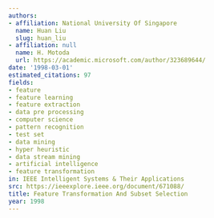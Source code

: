 ```yaml
---
authors:
- affiliation: National University Of Singapore
  name: Huan Liu
  slug: huan_liu
- affiliation: null
  name: H. Motoda
  url: https://academic.microsoft.com/author/323689644/
date: '1998-03-01'
estimated_citations: 97
fields:
- feature
- feature learning
- feature extraction
- data pre processing
- computer science
- pattern recognition
- test set
- data mining
- hyper heuristic
- data stream mining
- artificial intelligence
- feature transformation
in: IEEE Intelligent Systems & Their Applications
src: https://ieeexplore.ieee.org/document/671088/
title: Feature Transformation And Subset Selection
year: 1998
---
```

